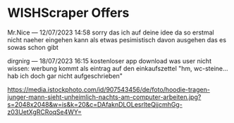 # WISHScraper Offers 

Mr.Nice — 12/07/2023 14:58
sorry das ich auf deine idee da so erstmal nicht naeher eingehen kann als etwas pesimistisch davon ausgehen das es sowas schon gibt

dirgnirg — 18/07/2023 16:15
kostenloser app download
was user nicht wissen: werbung kommt als eintrag auf den einkaufszettel
"hm, wc-steine... hab ich doch gar nicht aufgeschrieben"

https://media.istockphoto.com/id/907543456/de/foto/hoodie-tragen-junger-mann-sieht-unheimlich-nachts-am-computer-arbeiten.jpg?s=2048x2048&w=is&k=20&c=DAfaknDLOLesrlteQjjcmhGg-z03UetXgRCRoqSe4WY=


